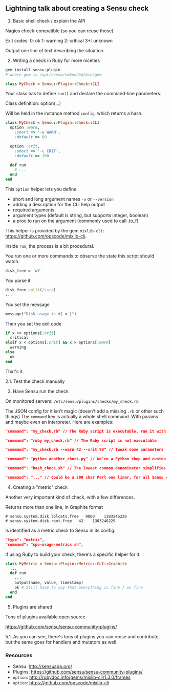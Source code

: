 ## Lightning talk about creating a Sensu check

1. Basic shell check / explain the API

Nagios check-compatible (so you can reuse those)

Exit codes:
0: ok
1: warning
2: critical
3+: unknown

Output one line of text describing the situation.


2. Writing a check in Ruby for more niceties

```bash
gem install sensu-plugin
# where gem is /opt/sensu/embedded/bin/gem
```

```ruby
class MyCheck < Sensu::Plugin::Check::CLI
```

Your class has to define `run()` and declare the command-line parameters.


Class definition:
option(...)

Will be held in the instance method `config`, which returns a hash.

```ruby
class MyCheck < Sensu::Plugin::Check::CLI
  option :warn,
    :short => '-w WARN',
    :default => 80

  option :crit,
    :short => '-c CRIT',
    :default => 100

  def run
    # ...
  end
end
```

This `option` helper lets you define

- short and long argument names `-v` or `--version`
- adding a description for the CLI help output
- required arguments
- argument types (default is string, but supports integer, boolean)
- a proc to run on the argument (commonly used to call .to_f)

This helper is provided by the gem `mixlib-cli`:
https://github.com/opscode/mixlib-cli.

Inside `run`, the process is a bit procedural.

You run one or more commands to observe the state this script should watch.

```ruby
disk_free = `df`
```

You parse it

```ruby
disk_free.split(/\s+/)
...
```

You set the message

```ruby
message("Disk usage is #{ x }")
```

Then you set the exit code

```ruby
if x >= options[:crit]
  critical
elsif x < options[:crit] && x > options[:warn]
  warning
else
  ok
end
```

That's it.



2.1. Test the check manually

3. Have Sensu run the check

On monitored servers: `/etc/sensu/plugins/checks/my_check.rb`

The JSON config for it isn't magic (doesn't add a missing `.rb` or other such things)
The `command` key is actually a whole shell command. With params and maybe even
an interpreter. Here are examples:

```JSON
"command": "my_check.rb" // The Ruby script is executable, run it with default params

"command": "ruby my_check.rb" // The Ruby script is not executable

"command": "my_check.rb --warn 42 --crit 99" // Tweak some parameters

"command": "python another_check.py" // We're a Python shop and custon scripts are in Python

"command": "bash_check.sh" // The lowest common denominator simplifies my life

"command": "..." // Could be a 200 char Perl one liner, for all Sensu cares!
```

4. Creating a "metric" check

Another very important kind of check, with a few differences.

Returns more than one line, in Graphite format

```
# sensu.system.disk.lolcats.free   9000    1383246228
# sensu.system.disk.root.free   42    1383246229
```

Is identified as a metric check to Sensu in its config:

```JSON
"type": "metric",
"command": "cpu-usage-metrics.sh",
```

If using Ruby to build your check, there's a specific helper for it.

```ruby
class MyMetric < Sensu::Plugin::Metric::CLI::Graphite
  ...
  def run
    ...
    output(name, value, timestamp)
    ok # Still have to say that everything is fine / on fire
  end
end
```

5. Plugins are shared

Tons of plugins available open source

https://github.com/sensu/sensu-community-plugins/

5.1. As you can see, there's tons of plugins you can reuse and contribute,
  but the same goes for handlers and mutators as well.


### Resources

- Sensu: http://sensuapp.org/
- Plugins: https://github.com/sensu/sensu-community-plugins/
- `option`: http://rubydoc.info/gems/mixlib-cli/1.3.0/frames
- `option`: https://github.com/opscode/mixlib-cli
